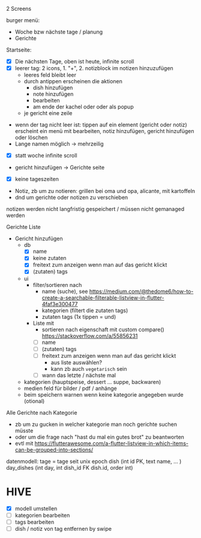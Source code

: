 2 Screens

burger menü:
- Woche bzw nächste tage / planung
- Gerichte

Startseite:
- [x] Die nächsten Tage, oben ist heute, infinite scroll
- [x] leerer tag: 2 icons, 1. "+",  2. notizblock im notizen hinzuzufügen
  - leeres feld bleibt leer
  - durch antippen erscheinen die aktionen
    - dish hinzufügen
    - note hinzufügen
    - bearbeiten
    - am ende der kachel oder oder als popup
  - je gericht eine zeile
- wenn der tag nicht leer ist: tippen auf ein element (gericht oder notiz) erscheint ein menü mit bearbeiten, notiz hinzufügen, gericht hinzufügen oder löschen
- Lange namen möglich -> mehrzeilig
- [x] statt woche infinite scroll
- gericht hinzufügen -> Gerichte seite
- [x] keine tageszeiten
- Notiz, zb um zu notieren: grillen bei oma und opa, alicante, mit kartoffeln
- dnd um gerichte oder notizen zu verschieben

notizen werden nicht langfristig gespeichert / müssen nicht gemanaged werden

Gerichte Liste
- Gericht hinzufügen
  - db
    - [x] name
    - [x] keine zutaten
    - [x] freitext zum anzeigen wenn man auf das gericht klickt
    - [x] (zutaten) tags
  - ui
    - filter/sortieren nach
      - name (suche), see https://medium.com/@thedome6/how-to-create-a-searchable-filterable-listview-in-flutter-4faf3e300477
      - kategorien (filtert die zutaten tags)
      - zutaten tags (1x tippen = und)
    - Liste mit
      - sortieren nach eigenschaft mit custom compare() https://stackoverflow.com/a/55856231
      - [ ] name
      - [ ] (zutaten) tags
      - [ ] freitext zum anzeigen wenn man auf das gericht klickt
        - aus liste auswählen?
        - kann zb auch `vegetarisch` sein
      - [ ] wann das letzte / nächste mal
  - kategorien (hauptspeise, dessert ... suppe, backwaren)
  - medien feld für bilder / pdf / anhänge
  - beim speichern warnen wenn keine kategorie angegeben wurde (otional)

Alle Gerichte nach Kategorie
- zb um zu gucken in welcher kategorie man noch gerichte suchen müsste
- oder um die frage nach "hast du mal ein gutes brot" zu beantworten
- evtl mit https://flutterawesome.com/a-flutter-listview-in-which-items-can-be-grouped-into-sections/

datenmodell:
tage = tage seit unix epoch
dish (int id PK, text name, ... )
day_dishes (int day, int dish_id FK dish.id, order int)

# HIVE
- [x] modell umstellen
- [ ] kategorien bearbeiten
- [ ] tags bearbeiten
- [ ] dish / notiz von tag entfernen by swipe